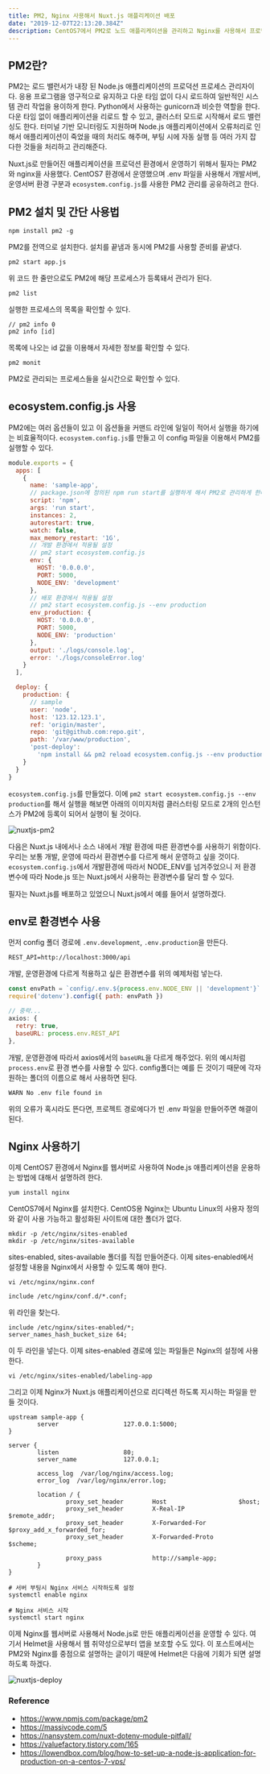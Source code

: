 ```yaml
---
title: PM2, Nginx 사용해서 Nuxt.js 애플리케이션 배포
date: "2019-12-07T22:13:20.384Z"
description: CentOS7에서 PM2로 노드 애플리케이션을 관리하고 Nginx를 사용해서 프로덕션 환경에서 노드 애플리케이션을 운영해봅니다.
---
```


## PM2란?

PM2는 로드 밸런서가 내장 된 Node.js 애플리케이션의 프로덕션 프로세스 관리자이다. 응용 프로그램을 영구적으로 유지하고 다운 타임 없이 다시 로드하여 일반적인 시스템 관리 작업을 용이하게 한다. Python에서 사용하는 gunicorn과 비슷한 역할을 한다. 다운 타임 없이 애플리케이션을 리로드 할 수 있고, 클러스터 모드로 시작해서 로드 밸런싱도 한다. 터미널 기반 모니터링도 지원하며 Node.js 애플리케이션에서 오류처리로 인해서 애플리케이션이 죽었을 때의 처리도 해주며, 부팅 시에 자동 실행 등 여러 가지 잡다한 것들을 처리하고 관리해준다.

Nuxt.js로 만들어진 애플리케이션을 프로덕션 환경에서 운영하기 위해서 필자는 PM2와 nginx을 사용했다. CentOS7 환경에서 운영했으며 .env 파일을 사용해서 개발서버, 운영서버 환경 구분과 `ecosystem.config.js`를 사용한 PM2 관리를 공유하려고 한다.

## PM2 설치 및 간단 사용법

```
npm install pm2 -g
```

PM2를 전역으로 설치한다. 설치를 끝냄과 동시에 PM2를 사용할 준비를 끝냈다.

```
pm2 start app.js
```

위 코드 한 줄만으로도 PM2에 해당 프로세스가 등록돼서 관리가 된다.

```
pm2 list
```

실행한 프로세스의 목록을 확인할 수 있다.

```
// pm2 info 0
pm2 info [id]
```

목록에 나오는 id 값을 이용해서 자세한 정보를 확인할 수 있다.

```
pm2 monit
```

PM2로 관리되는 프로세스들을 실시간으로 확인할 수 있다.

## ecosystem.config.js 사용

PM2에는 여러 옵션들이 있고 이 옵션들을 커맨드 라인에 일일이 적어서 실행을 하기에는 비효율적이다. `ecosystem.config.js`를 만들고 이 config 파일을 이용해서 PM2를 실행할 수 있다.

```javascript
module.exports = {
  apps: [
    {
      name: 'sample-app',
      // package.json에 정의된 npm run start를 실행하게 해서 PM2로 관리하게 한다.
      script: 'npm',
      args: 'run start',
      instances: 2,
      autorestart: true,
      watch: false,
      max_memory_restart: '1G',
      // 개발 환경에서 적용될 설정
      // pm2 start ecosystem.config.js
      env: {
        HOST: '0.0.0.0',
        PORT: 5000,
        NODE_ENV: 'development'
      },
      // 배포 환경에서 적용될 설정
      // pm2 start ecosystem.config.js --env production
      env_production: {
        HOST: '0.0.0.0',
        PORT: 5000,
        NODE_ENV: 'production'
      },
      output: './logs/console.log',
      error: './logs/consoleError.log'
    }
  ],

  deploy: {
    production: {
      // sample
      user: 'node',
      host: '123.12.123.1',
      ref: 'origin/master',
      repo: 'git@github.com:repo.git',
      path: '/var/www/production',
      'post-deploy':
        'npm install && pm2 reload ecosystem.config.js --env production'
    }
  }
}
```

`ecosystem.config.js`를 만들었다. 이에 `pm2 start ecosystem.config.js --env production`를 해서 실행을 해보면 아래의 이미지처럼 클러스터링 모드로 2개의 인스턴스가 PM2에 등록이 되어서 실행이 될 것이다.

![nuxtjs-pm2](./nuxtjs-pm2.png)

다음은 Nuxt.js 내에서나 소스 내에서 개발 환경에 따른 환경변수를 사용하기 위함이다. 우리는 보통 개발, 운영에 따라서 환경변수를 다르게 해서 운영하고 싶을 것이다. `ecosystem.config.js`에서 개발환경에 따라서 NODE_ENV를 넘겨주었으니 저 환경변수에 따라 Node.js 또는 Nuxt.js에서 사용하는 환경변수를 달리 할 수 있다.

필자는 Nuxt.js를 배포하고 있었으니 Nuxt.js에서 예를 들어서 설명하겠다.

## env로 환경변수 사용

먼저 config 폴더 경로에 `.env.development`, `.env.production`을 만든다.

```
REST_API=http://localhost:3000/api
```

개발, 운영환경에 다르게 적용하고 싶은 환경변수를 위의 예제처럼 넣는다.

```javascript
const envPath = `config/.env.${process.env.NODE_ENV || 'development'}`
require('dotenv').config({ path: envPath })

// 중략...
axios: {
  retry: true,
  baseURL: process.env.REST_API
},
```

개발, 운영환경에 따라서 axios에서의 `baseURL`을 다르게 해주었다. 위의 예시처럼 `process.env`로 환경 변수를 사용할 수 있다. config폴더는 예를 든 것이기 때문에 각자 원하는 폴더의 이름으로 해서 사용하면 된다.

```
WARN No .env file found in
```

위의 오류가 혹시라도 뜬다면, 프로젝트 경로에다가 빈 .env 파일을 만들어주면 해결이 된다.

## Nginx 사용하기

이제 CentOS7 환경에서 Nginx를 웹서버로 사용하여 Node.js 애플리케이션을 운용하는 방법에 대해서 설명하려 한다.

```
yum install nginx
```

CentOS7에서 Nginx를 설치한다. CentOS용 Nginx는 Ubuntu Linux의 사용자 정의와 같이 사용 가능하고 활성화된 사이트에 대한 폴더가 없다.

```
mkdir -p /etc/nginx/sites-enabled
mkdir -p /etc/nginx/sites-available
```

sites-enabled, sites-available 폴더를 직접 만들어준다. 이제 sites-enabled에서 설정할 내용을 Nginx에서 사용할 수 있도록 해야 한다.

```
vi /etc/nginx/nginx.conf
```

```
include /etc/nginx/conf.d/*.conf;
```

위 라인을 찾는다.

```
include /etc/nginx/sites-enabled/*;
server_names_hash_bucket_size 64;
```

이 두 라인을 넣는다. 이제 sites-enabled 경로에 있는 파일들은 Nginx의 설정에 사용한다.

```
vi /etc/nginx/sites-enabled/labeling-app
```

그리고 이제 Nginx가 Nuxt.js 애플리케이션으로 리디렉션 하도록 지시하는 파일을 만들 것이다.

```
upstream sample-app {
        server                  127.0.0.1:5000;
}
  
server {
        listen                  80;
        server_name             127.0.0.1;
        
        access_log  /var/log/nginx/access.log;
        error_log  /var/log/nginx/error.log;
    
        location / {
                proxy_set_header        Host                    $host;
                proxy_set_header        X-Real-IP               $remote_addr;
                proxy_set_header        X-Forwarded-For         $proxy_add_x_forwarded_for;
                proxy_set_header        X-Forwarded-Proto       $scheme;
  
                proxy_pass              http://sample-app;
        }
}
```

```
# 서버 부팅시 Nginx 서비스 시작하도록 설정
systemctl enable nginx

# Nginx 서비스 시작
systemctl start nginx
```

이제 Nginx를 웹서버로 사용해서 Node.js로 만든 애플리케이션을 운영할 수 있다. 여기서 Helmet을 사용해서 웹 취약성으로부터 앱을 보호할 수도 있다. 이 포스트에서는 PM2와 Nginx를 중점으로 설명하는 글이기 때문에 Helmet은 다음에 기회가 되면 설명하도록 하겠다.

![nuxtjs-deploy](./nuxtjs-deploy.png)

### Reference
- https://www.npmjs.com/package/pm2
- https://massivcode.com/5
- https://nansystem.com/nuxt-dotenv-module-pitfall/
- https://valuefactory.tistory.com/165
- https://lowendbox.com/blog/how-to-set-up-a-node-js-application-for-production-on-a-centos-7-vps/
